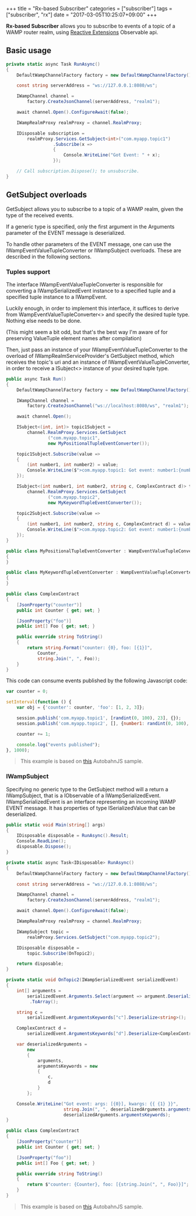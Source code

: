 +++
title = "Rx-based Subscriber"
categories = ["subscriber"]
tags = ["subscriber", "rx"]
date = "2017-03-05T10:25:07+09:00"
+++

**Rx-based Subscriber** allows you to subscribe to events of a topic of a WAMP router realm, using [Reactive Extensions](http://reactivex.io/) Observable api.

## Basic usage

```csharp
private static async Task RunAsync()
{
    DefaultWampChannelFactory factory = new DefaultWampChannelFactory();

    const string serverAddress = "ws://127.0.0.1:8080/ws";

    IWampChannel channel =
        factory.CreateJsonChannel(serverAddress, "realm1");

    await channel.Open().ConfigureAwait(false);

    IWampRealmProxy realmProxy = channel.RealmProxy;

    IDisposable subscription =
        realmProxy.Services.GetSubject<int>("com.myapp.topic1")
                  .Subscribe(x =>
                  {
                      Console.WriteLine("Got Event: " + x);
                  });

    // Call subscription.Dispose(); to unsubscribe.
}
```

## GetSubject overloads

GetSubject allows you to subscribe to a topic of a WAMP realm, given the type of the received events.

If a generic type is specified, only the first argument in the Arguments parameter of the EVENT message is deserialized.

To handle other parameters of the EVENT message, one can use the IWampEventValueTupleConverter or IWampSubject overloads. These are described in the following sections.

### Tuples support

The interface IWampEventValueTupleConverter is responsible for converting a IWampSerializedEvent instance to a specified tuple and a specified tuple instance to a IWampEvent.

Luckily enough, in order to implement this interface, it suffices to derive from WampEventValueTupleConverter<> and specify the desired tuple type. Nothing else needs to be done.

(This might seem a bit odd, but that's the best way I'm aware of for preserving ValueTuple element names after compilation)

Then, just pass an instance of your IWampEventValueTupleConverter to the overload of IWampRealmServiceProvider's GetSubject method, which receives the topic's uri and an instance of IWampEventValueTupleConverter, in order to receive a ISubject<> instance of your desired tuple type.

```csharp
public async Task Run()
{
	DefaultWampChannelFactory factory = new DefaultWampChannelFactory();

	IWampChannel channel =
		factory.CreateJsonChannel("ws://localhost:8080/ws", "realm1");

	await channel.Open();

	ISubject<(int, int)> topic1Subject =
		channel.RealmProxy.Services.GetSubject
				("com.myapp.topic1",
				new MyPositionalTupleEventConverter());

	topic1Subject.Subscribe(value =>
	{
		(int number1, int number2) = value;
		Console.WriteLine($">com.myapp.topic1: Got event: number1:{number1}, number2:{number2}");
	});

	ISubject<(int number1, int number2, string c, ComplexContract d)> topic2Subject =
		channel.RealmProxy.Services.GetSubject
				("com.myapp.topic2",
				new MyKeywordTupleEventConverter());

	topic2Subject.Subscribe(value =>
	{
		(int number1, int number2, string c, ComplexContract d) = value;
		Console.WriteLine($">com.myapp.topic2: Got event: number1:{number1}, number2:{number2}, c:{c}, d:{d}");
	});
}

public class MyPositionalTupleEventConverter : WampEventValueTupleConverter<(int, int)>
{
}

public class MyKeywordTupleEventConverter : WampEventValueTupleConverter<(int number1, int number2, string c, ComplexContract d)>
{
}

public class ComplexContract
{
    [JsonProperty("counter")]
    public int Counter { get; set; }

    [JsonProperty("foo")]
    public int[] Foo { get; set; }

    public override string ToString()
    {
        return string.Format("counter: {0}, foo: [{1}]",
            Counter,
            string.Join(", ", Foo));
    }
}
```

This code can consume events published by the following Javascript code:

```javascript
var counter = 0;

setInterval(function () {
    var obj = {'counter': counter, 'foo': [1, 2, 3]};

    session.publish('com.myapp.topic1', [randint(0, 100), 23], {});
    session.publish('com.myapp.topic2', [], {number1: randint(0, 100), number2: 23, c: "Hello", d: obj});

    counter += 1;

    console.log("events published");
}, 1000);
```

> This example is based on [this](https://github.com/tavendo/AutobahnPython/tree/master/examples/twisted/wamp/pubsub/complex) AutobahnJS sample.

### IWampSubject

Specifying no generic type to the GetSubject method will a return a IWampSubject, that is a IObservable of a IWampSerializedEvent. IWampSerializedEvent is an interface representing an incoming WAMP EVENT message. It has properties of type ISerializedValue that can be deserialized.

```csharp
public static void Main(string[] args)
{
    IDisposable disposable = RunAsync().Result;
    Console.ReadLine();
    disposable.Dispose();
}

private static async Task<IDisposable> RunAsync()
{
    DefaultWampChannelFactory factory = new DefaultWampChannelFactory();

    const string serverAddress = "ws://127.0.0.1:8080/ws";

    IWampChannel channel =
        factory.CreateJsonChannel(serverAddress, "realm1");

    await channel.Open().ConfigureAwait(false);

    IWampRealmProxy realmProxy = channel.RealmProxy;

    IWampSubject topic =
        realmProxy.Services.GetSubject("com.myapp.topic2");

    IDisposable disposable =
        topic.Subscribe(OnTopic2);

    return disposable;
}

private static void OnTopic2(IWampSerializedEvent serializedEvent)
{
    int[] arguments =
        serializedEvent.Arguments.Select(argument => argument.Deserialize<int>())
         .ToArray();

    string c =
        serializedEvent.ArgumentsKeywords["c"].Deserialize<string>();

    ComplexContract d =
        serializedEvent.ArgumentsKeywords["d"].Deserialize<ComplexContract>();

    var deserializedArguments =
        new
        {
            arguments,
            argumentsKeywords = new
            {
                c,
                d
            }
        };

    Console.WriteLine("Got event: args: [{0}], kwargs: {{ {1} }}",
                      string.Join(", ", deserializedArguments.arguments),
                      deserializedArguments.argumentsKeywords);
}

public class ComplexContract
{
    [JsonProperty("counter")]
    public int Counter { get; set; }

    [JsonProperty("foo")]
    public int[] Foo { get; set; }

    public override string ToString()
    {
        return $"counter: {Counter}, foo: [{string.Join(", ", Foo)}]";
    }
}
```

> This example is based on [this](https://github.com/tavendo/AutobahnPython/tree/master/examples/twisted/wamp/pubsub/complex) AutobahnJS sample.